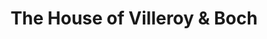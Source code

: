 ---
title: "The House of Villeroy & Boch"
url: /zuerich/the-house-of-villeroy-und-boch/
shop: Haushaltsartikel
---